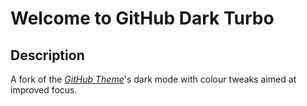 # Welcome to GitHub Dark Turbo
## Description
A fork of the [*GitHub Theme*](https://github.com/primer/github-vscode-theme)'s dark mode with colour tweaks aimed at improved focus.
